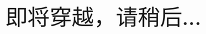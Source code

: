 <script language="javascript" type="text/javascript">
 setTimeout("javascript:location.href='http://81.70.77.19/'",5000);
</script>
<script src="https://code.jquery.com/jquery-3.6.0.min.js"></script>
<script type="text/javascript">
$(document).ready(function(){
  //window.location.replace("b.html");
  $("head").children("link").removeAttr("href"); 
  $("head").children("title").text("温氏效应 - 做你喜欢的，享·自由！~");
});
</script>
<style type="text/css">
  html, body {
  height: 100%;
}
body {
  margin: 0;
}

#canvas {
  width: 100%;
  height: 100%;
}
  h1 {display: none;}
  .textBox { position: absolute; left: 25%; top: 20%; font-size: 6vw;}
</style>
<div class="textBox">即将穿越，请稍后...</div>
<canvas id="canvas"></canvas>

<script src='http://81.70.77.19/w328/js/gsap.min.js'></script>
<script src="http://81.70.77.19/w328/js/script.js"></script>
